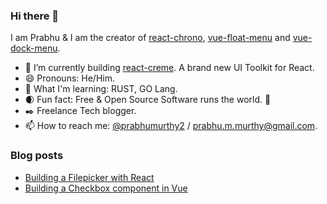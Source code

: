 ### Hi there 👋

I am Prabhu & I am the creator of [react-chrono](https://github.com/prabhuignoto/react-chrono), [vue-float-menu](https://github.com/prabhuignoto/vue-float-menu) and [vue-dock-menu](https://github.com/prabhuignoto/vue-dock-menu).

- 🔭 I’m currently building [react-creme](https://github.com/prabhuignoto/react-creme/). A brand new UI Toolkit for React.
- 😄 Pronouns: He/Him.
- 📖 What I'm learning: RUST, GO Lang.
- 🌒 Fun fact: Free & Open Source Software runs the world. 🙂
- ✒️ Freelance Tech blogger.
- 📫 How to reach me: [@prabhumurthy2](https://twitter.com/prabhumurthy2) / [prabhu.m.murthy@gmail.com](mailto:prabhu.m.murthy@gmail.com).

### Blog posts

- [Building a Filepicker with React](https://retool.com/blog/building-a-file-picker-component-in-react/)
- [Building a Checkbox component in Vue](https://retool.com/blog/build-a-checkbox-component-in-vue/)

